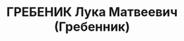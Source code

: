 ---
title: ГРЕБЕНИК Лука Матвеевич (Гребенник)
description: "1893 р., с. Нова Кочубеївка Чутівського р-ну Полтавської обл., українець,\
  \ із селян, освіта середня. Проживав у м. Смоленськ (Російська Федерація). Начальник\
  \ фінвідділу штабу Білоруського ВО. \n  Заарештований 26 липня 1937 р. Засуджений\
  \ Верховним Судом СРСР 22 листопада 1937 р. за ст. ст. 58-7, 58-8, 58-11 КК РРФСР\
  \ до розстрілу з конфіскацією особистого майна. Вирок виконано 22 листопада 1937\
  \ р. у м. Смоленськ. \n  Реабілітований Верховним Судом СРСР 7 грудня 1957 р."
---